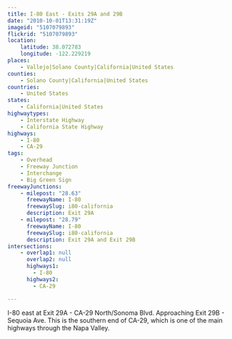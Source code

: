 ```yaml
---
title: I-80 East - Exits 29A and 29B
date: "2010-10-01T13:31:19Z"
imageid: "5107079893"
flickrid: "5107079893"
location:
    latitude: 38.072783
    longitude: -122.229219
places:
    - Vallejo|Solano County|California|United States
counties:
    - Solano County|California|United States
countries:
    - United States
states:
    - California|United States
highwaytypes:
    - Interstate Highway
    - California State Highway
highways:
    - I-80
    - CA-29
tags:
    - Overhead
    - Freeway Junction
    - Interchange
    - Big Green Sign
freewayJunctions:
    - milepost: "28.63"
      freewayName: I-80
      freewaySlug: i80-california
      description: Exit 29A
    - milepost: "28.79"
      freewayName: I-80
      freewaySlug: i80-california
      description: Exit 29A and Exit 29B
intersections:
    - overlap1: null
      overlap2: null
      highways1:
        - I-80
      highways2:
        - CA-29

---
```

I-80 east at Exit 29A - CA-29 North/Sonoma Blvd.  Approaching Exit 29B - Sequoia Ave.  This is the southern end of CA-29, which is one of the main highways through the Napa Valley.